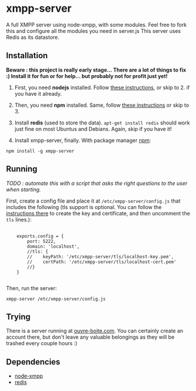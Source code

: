 # xmpp-server

A full XMPP server using node-xmpp, with some modules. Feel free to fork this and configure all the modules you need in server.js
This server uses Redis as its datastore. 

## Installation 

<strong>Beware : this project is really early stage... There are a lot of things to fix :) Install it for fun or for help... but probably not for profit just yet!</strong>

1. First, you need **nodejs** installed. Follow [these instructions](https://github.com/joyent/node/wiki/Installation), or skip to 2. if you have it already.

2. Then, you need **npm** installed. Same, follow [these instructions](http://howtonode.org/introduction-to-npm) or skip to 3.

3. Install **redis** (used to store the data). <code>apt-get install redis</code> should work just fine on most Ubuntus and Debians. Again, skip if you have it!

4. Install xmpp-server, finally. With package manager [npm](http://npmjs.org/):

<code>npm install -g xmpp-server </code>

## Running

*TODO : automate this with a script that asks the right questions to the user when starting.*

First, create a config file and place it at <code>/etc/xmpp-server/config.js</code> that includes the following (tls support is optional. You can follow the <a href="http://nodejs.org/docs/v0.4.11/api/tls.html#tLS_">instructions there</a> to create the key and certificate, and then uncomment the <code>tls</code> lines.):

<pre>
    <code>
    exports.config = {
        port: 5222, 
        domain: 'localhost',
        //tls: {
        //    keyPath: '/etc/xmpp-server/tls/localhost-key.pem',
        //    certPath: '/etc/xmpp-server/tls/localhost-cert.pem'
        //}
    }
    </code>
</pre>

Then, run the server: 

<code>xmpp-server /etc/xmpp-server/config.js </code>


## Trying

There is a server running at [ouvre-boite.com](xmpp:ouvre-boite.com). You can certainly create an account there, but don't leave any valuable belongings as they will be trashed every couple hours :)

## Dependencies

* [node-xmpp](http://github.com/astro/node-xmpp)
* [redis](https://github.com/mranney/node_redis)
